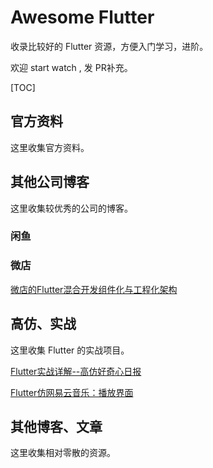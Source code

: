 # Awesome Flutter


收录比较好的 Flutter 资源，方便入门学习，进阶。



欢迎 start watch , 发 PR补充。



[TOC]



## 官方资料

这里收集官方资料。



## 其他公司博客

这里收集较优秀的公司的博客。



### 闲鱼



### 微店

[微店的Flutter混合开发组件化与工程化架构](https://juejin.im/post/5c346ad8e51d4551ea7f0fdf?utm_source=gold_browser_extension)





## 高仿、实战

这里收集 Flutter 的实战项目。



[Flutter实战详解--高仿好奇心日报](https://juejin.im/post/5c31f7236fb9a04a04412d0b?)



[Flutter仿网易云音乐：播放界面](https://juejin.im/post/5c344d1ee51d4557db5a0140?)





## 其他博客、文章

这里收集相对零散的资源。
